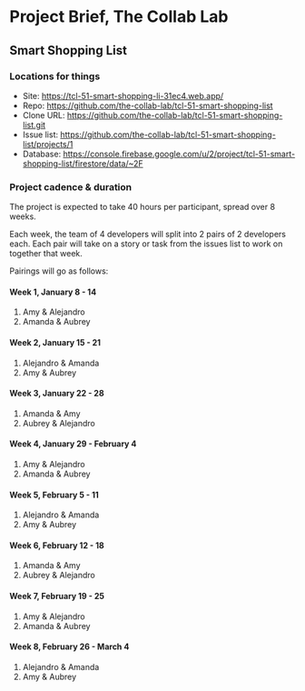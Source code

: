 # Project Brief, The Collab Lab

## Smart Shopping List

### Locations for things

- Site: https://tcl-51-smart-shopping-li-31ec4.web.app/
- Repo: https://github.com/the-collab-lab/tcl-51-smart-shopping-list
- Clone URL: https://github.com/the-collab-lab/tcl-51-smart-shopping-list.git
- Issue list: https://github.com/the-collab-lab/tcl-51-smart-shopping-list/projects/1
- Database: https://console.firebase.google.com/u/2/project/tcl-51-smart-shopping-list/firestore/data/~2F

### Project cadence & duration

The project is expected to take 40 hours per participant, spread over 8 weeks.

Each week, the team of 4 developers will split into 2 pairs of 2 developers each. Each pair will take on a story or task from the issues list to work on together that week.

Pairings will go as follows:

#### Week 1, January 8 - 14

1. Amy & Alejandro
2. Amanda & Aubrey

#### Week 2, January 15 - 21

1. Alejandro & Amanda
2. Amy & Aubrey

#### Week 3, January 22 - 28

1. Amanda & Amy
2. Aubrey & Alejandro

#### Week 4, January 29 - February 4

1. Amy & Alejandro
2. Amanda & Aubrey

#### Week 5, February 5 - 11

1. Alejandro & Amanda
2. Amy & Aubrey

#### Week 6, February 12 - 18

1. Amanda & Amy
2. Aubrey & Alejandro

#### Week 7, February 19 - 25

1. Amy & Alejandro
2. Amanda & Aubrey

#### Week 8, February 26 - March 4

1. Alejandro & Amanda
2. Amy & Aubrey
